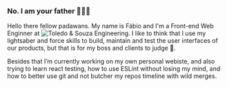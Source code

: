 ### No. I am your father 👨‍👧‍👦

Hello there fellow padawans. My name is Fábio and I'm a Front-end Web Enginner at ![Toledo & Souza Engineering](https://toledoesouza.com). I like to think that I use my lightsaber and force skills to build, maintain and test the user interfaces of our products, but that is for my boss and clients to judge 🤦.

Besides that I’m currently working on my own personal webiste, and also trying to learn react testing, how to use ESLint without losing my mind, and how to better use git and not butcher my repos timeline with wild merges.
